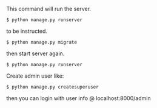 This command will run the server.
```
$ python manage.py runserver
```

to be instructed.
```
$ python manage.py migrate
```

then start server again.
```
$ python manage.py runserver
```

Create admin user like:
```
$ python manage.py createsuperuser
```

then you can login with user info @ localhost:8000/admin

